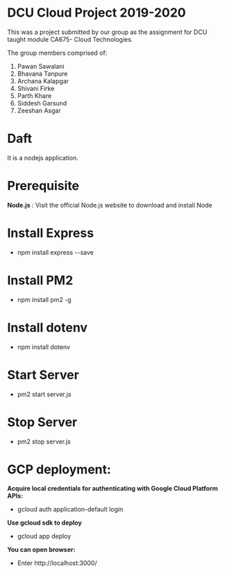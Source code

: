 # DCU Cloud Project 2019-2020

This was a project submitted by our group as the assignment for DCU taught module CA675- Cloud Technologies.

The group members comprised of:
1. Pawan Sawalani
2. Bhavana Tanpure
3. Archana Kalapgar
4. Shivani Firke
5. Parth Khare
6. Siddesh Garsund
7. Zeeshan Asgar

# Daft
It is a nodejs application.

# Prerequisite

**Node.js** : Visit the official Node.js website to download and install Node

# Install Express
  - npm install express --save

# Install PM2
  - npm install pm2 -g

# Install dotenv
  - npm install dotenv

# Start Server
  - pm2 start server.js

# Stop Server
   - pm2 stop server.js

# GCP deployment:
**Acquire local credentials for authenticating with Google Cloud Platform APIs:**
  - gcloud auth application-default login

**Use gcloud sdk to deploy**
  - gcloud app deploy


**You can open browser:**
  - Enter http://localhost:3000/
